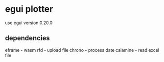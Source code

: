 # egui plotter
use egui version 0.20.0

## dependencies
eframe - wasm
rfd - upload file
chrono - process date
calamine - read excel file
